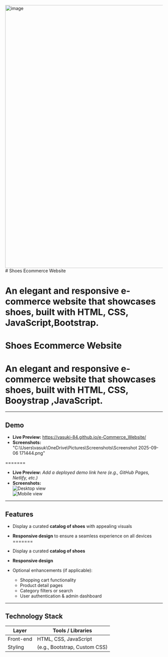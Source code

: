 
<img width="1919" height="841" alt="image" src="https://github.com/user-attachments/assets/38e923b9-20ce-41d0-848f-054d44be5e89" /># Shoes Ecommerce Website

An elegant and responsive **e-commerce website that showcases shoes**, built with  HTML, CSS, JavaScript,Bootstrap.
=======
# Shoes Ecommerce Website


An elegant and responsive **e-commerce website that showcases shoes**, built with  HTML, CSS, Booystrap ,JavaScript.
=======


---

##  Demo

- **Live Preview:** https://vasuki-84.github.io/e-Commerce_Website/
- **Screenshots:** "C:\Users\vasuk\OneDrive\Pictures\Screenshots\Screenshot 2025-09-06 171444.png"

 
=======
- **Live Preview:** _Add a deployed demo link here (e.g., GitHub Pages, Netlify, etc.)_
- **Screenshots:**  
  ![Desktop view](link-to-desktop-screenshot)  
  ![Mobile view](link-to-mobile-screenshot)


---

##  Features

- Display a curated **catalog of shoes** with appealing visuals
- **Responsive design** to ensure a seamless experience on all devices
=======
- Display a curated **catalog of shoes** 
- **Responsive design**

- Optional enhancements (if applicable):  
  - Shopping cart functionality  
  - Product detail pages  
  - Category filters or search  
  - User authentication & admin dashboard

---

##  Technology Stack
| Layer            | Tools / Libraries      |
|------------------|------------------------|
|  Front-end      | HTML, CSS, JavaScript  |
|  Styling        | (e.g., Bootstrap, Custom CSS) |






